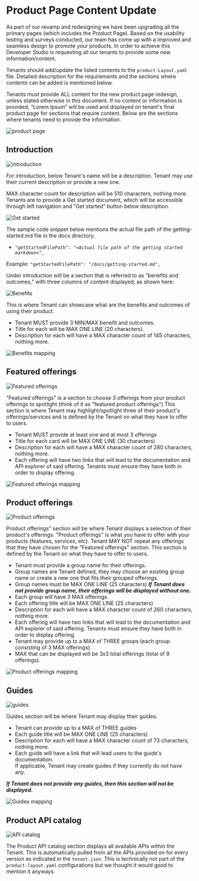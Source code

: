 # Product Page Content Update

As part of our revamp and redesigning we have been upgrading all the primary pages (which includes the Product Page). Based on the usability testing and surveys conducted, our team has come up with a improved and seamless design to promote your products. In order to achieve this Developer Studio is requesting all our tenants to provide some new information/content.

Tenants should add/update the listed contents to the `product-Layout.yaml` file. Detailed description for the requirements and the sections where contents can be added is mentioned below.

Tenants must provide ALL content for the new product page redesign, unless stated otherwise in this document. If no content or information is provided, “Lorem Ipsum” will be used and displayed on tenant's final product page for sections that require content. Below are the sections where tenants need to provide the information.

![product page](assets/images/productpage.png)

## Introduction

![introduction](assets/images/introduction.png)

For introduction, below Tenant's name will be a description. Tenant may use their current description or provide a new one.

MAX character count for description will be 510 characters, nothing more. Tenants are to provide a Get started document, which will be accessible through left navigation and “Get started” button below description.

![Get started](assets/images/get-started-link.png)

The sample code snippet below mentions the actual file path of the getting-started.md file in the docs directory.
* `"getStartedFilePath": "<`_`Actual file path of the getting started markdown`_`>",`

Example: `"getStartedFilePath": "/docs/getting-started.md",`

Under introduction will be a section that is referred to as “benefits and outcomes,” with three columns of content displayed, as shown here:

![Benefits](assets/images/benefits.png)

This is where Tenant can showcase what are the benefits and outcomes of using their product.

* Tenant MUST provide 3 MIN/MAX benefit and outcomes.
* Title for each will be MAX ONE LINE (20 characters).
* Description for each will have a MAX character count of 145 characters, nothing more.

![Benefits mapping](assets/images/benefits-definition.png "Mapping Benefits section in product-layout.yaml")

## Featured offerings

![Featured offerings](assets/images/featured-offerings.png)

"Featured offerings" is a section to choose 3 offerings from your product offerings to spotlight (think of it as "featured product offerings") This section is where Tenant may highlight/spotlight three of their product's offerings/services and is defined by the Tenant on what they have to offer to users.

* Tenant MUST provide at least one and at most 3 offerings
* Title for each card will be MAX ONE LINE (30 characters)
* Description for each will have a MAX character count of 280 characters, nothing more.
* Each offering will have two links that will lead to the documentation and API explorer of said offering. Tenants must ensure they have both in order to display offering.

![Featured offerings mapping](assets/images/featuredFeatures.png "Mapping Featured Offerings section in product-layout.yaml")

## Product offerings

![Product offerings](assets/images/offerings.png)

Product offerings” section will be where Tenant displays a selection of their product's offerings. "Product offerings" is what you have to offer with your products (features, services, etc). Tenant MAY NOT repeat any offerings that they have chosen for the “Featured offerings” section. This section is defined by the Tenant on what they have to offer to users.

* Tenant must provide a group name for their offerings.
* Group names are Tenant defined, they may choose an existing group name or create a new one that fits their grouped offerings.
* Group names must be MAX ONE LINE (25 characters) _**If Tenant does not provide group name, their offerings will be displayed without one.**_
* Each group will have 3 MAX offerings.
* Each offering title will be MAX ONE LINE (25 characters)
* Description for each will have a MAX character count of 260 characters, nothing more.
* Each offering will have two links that will lead to the documentation and API explorer of said offering. Tenants must ensure they have both in order to display offering.
* Tenant may provide up to a MAX of THREE groups (each group consisting of 3 MAX offerings).
* MAX that can be displayed will be 3x3 total offerings (total of 9 offerings).

![Product offerings mapping](assets/images/offerings-definition.png "Mapping Product Offerings section in product-layout.yaml")

## Guides

![guides](assets/images/guides.png)

Guides section will be where Tenant may display their guides.

* Tenant can provide up to a MAX of THREE guides
* Each guide title will be MAX ONE LINE (25 characters)
* Description for each will have a MAX character count of 73 characters, nothing more.
* Each guide will have a link that will lead users to the guide's documentation.\
  If applicable, Tenant may create guides if they currently do not have any.

_**If Tenant does not provide any guides, then this section will not be displayed.**_

![Guides mapping](assets/images/guides-definition.png "Mapping Guides section in product-layout.yaml")

## Product API catalog

![API catalog](assets/images/api-catalog.png "API Catalog")

The Product API catalog section displays all available APIs within the Tenant. This is automatically pulled from all the APIs provided on for every version as indicated in the `tenant.json`. This is technically not part of the `product-layout.yaml` configurations but we thought it would good to mention it anyways.

